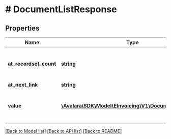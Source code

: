 # # DocumentListResponse

## Properties

Name | Type | Description | Notes
------------ | ------------- | ------------- | -------------
**at_recordset_count** | **string** | Count of collections for the given date range | [optional]
**at_next_link** | **string** |  | [optional]
**value** | [**\Avalara\SDK\Model\EInvoicing\V1\DocumentSummary[]**](DocumentSummary.md) | Array of documents matching query parameters |

[[Back to Model list]](../../../README.md#models) [[Back to API list]](../../../README.md#endpoints) [[Back to README]](../../../README.md)

